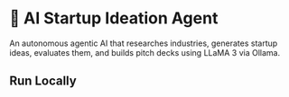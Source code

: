 # 🤖 AI Startup Ideation Agent
An autonomous agentic AI that researches industries, generates startup ideas, evaluates them, and builds pitch decks using LLaMA 3 via Ollama.

## Run Locally
